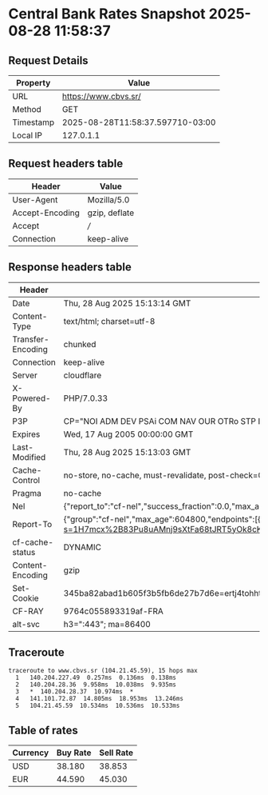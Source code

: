 # Central Bank Rates Snapshot 2025-08-28 11:58:37
## Request Details

| Property | Value |
|----------|-------|
| URL | https://www.cbvs.sr/ |
| Method | GET |
| Timestamp | 2025-08-28T11:58:37.597710-03:00 |
| Local IP | 127.0.1.1 |
    
## Request headers table

| Header | Value |
|--------|-------|
| User-Agent | Mozilla/5.0 |
| Accept-Encoding | gzip, deflate |
| Accept | */* |
| Connection | keep-alive |

    
## Response headers table
| Header | Value |
|--------|-------|
| Date | Thu, 28 Aug 2025 15:13:14 GMT |
| Content-Type | text/html; charset=utf-8 |
| Transfer-Encoding | chunked |
| Connection | keep-alive |
| Server | cloudflare |
| X-Powered-By | PHP/7.0.33 |
| P3P | CP="NOI ADM DEV PSAi COM NAV OUR OTRo STP IND DEM" |
| Expires | Wed, 17 Aug 2005 00:00:00 GMT |
| Last-Modified | Thu, 28 Aug 2025 15:13:03 GMT |
| Cache-Control | no-store, no-cache, must-revalidate, post-check=0, pre-check=0 |
| Pragma | no-cache |
| Nel | {"report_to":"cf-nel","success_fraction":0.0,"max_age":604800} |
| Report-To | {"group":"cf-nel","max_age":604800,"endpoints":[{"url":"https://a.nel.cloudflare.com/report/v4?s=1H7mcx%2B83Pu8uAMnj9sXtFa68tJRT5yOk8cKsh4MqziogBrsoAT1VN0XdKV3UXifl%2FzsYRouv8A%2FRuN%2B646QFdmPfFbzXG2lRfrv"}]} |
| cf-cache-status | DYNAMIC |
| Content-Encoding | gzip |
| Set-Cookie | 345ba82abad1b605f3b5fb6de27b7d6e=ertj4tohhtfahflutan4e9alp7; HttpOnly; Path=/ |
| CF-RAY | 9764c055893319af-FRA |
| alt-svc | h3=":443"; ma=86400 |

## Traceroute 

```
traceroute to www.cbvs.sr (104.21.45.59), 15 hops max
  1   140.204.227.49  0.257ms  0.136ms  0.138ms 
  2   140.204.28.36  9.958ms  10.038ms  9.935ms 
  3   *  140.204.28.37  10.974ms  * 
  4   141.101.72.87  14.805ms  18.953ms  13.246ms 
  5   104.21.45.59  10.534ms  10.536ms  10.533ms 

```


## Table of rates

| Currency | Buy Rate | Sell Rate |
|----------|----------|-----------|
| USD | 38.180 | 38.853 |
| EUR | 44.590 | 45.030 |
